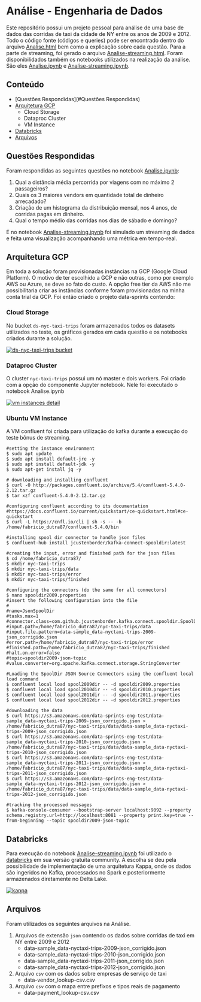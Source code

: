 # Análise - Engenharia de Dados

Este repositório possui um projeto pessoal para análise de uma base de dados das corridas de taxi da cidade de NY entre os anos de 2009 e 2012. Todo o código fonte (códigos e queries) pode ser encontrado dentro do arquivo [Analise.html](https://github.com/fabdutra/ds-dataengineer-test/blob/master/Analise.html) bem como a explicação sobre cada questão. Para a parte de streaming, foi gerado o arquivo [Analise-streaming.html](https://github.com/fabdutra/ds-dataengineer-test/blob/master/Analise-streaming.html). Foram disponibilidados também os notebooks utilizados na realização da análise. São eles [Analise.ipynb](https://github.com/fabdutra/ds-dataengineer-test/blob/master/notebooks/Analise.ipynb) e [Analise-streaming.ipynb](https://github.com/fabdutra/ds-dataengineer-test/blob/master/notebooks/Analise-streaming.ipynb).

## Conteúdo

- [Questões Respondidas](#Questões Respondidas)
- [Arquitetura GCP](#Arquitetura)
    - Cloud Storage
    - Dataproc Cluster
    - VM Instance
- [Databricks](#Databricks)
- [Arquivos](#Arquivos)

## Questões Respondidas
Foram respondidas as seguintes questões no notebook [Analise.ipynb](https://github.com/fabdutra/ds-dataengineer-test/blob/master/notebooks/Analise.ipynb):
1. Qual a distância média percorrida por viagens com no máximo 2 passageiros?
2. Quais os 3 maiores vendors em quantidade total de dinheiro arrecadado?
3. Criação de um histograma da distribuição mensal, nos 4 anos, de corridas pagas em dinheiro.
4. Qual o tempo médio das corridas nos dias de sábado e domingo?

E no notebook [Analise-streaming.ipynb](https://github.com/fabdutra/ds-dataengineer-test/blob/master/notebooks/Analise-streaming.ipynb) foi simulado um streaming de dados e feita uma visualização acompanhando uma métrica em tempo-real.

## Arquitetura GCP

Em toda a solução foram provisionadas instâncias na GCP (Google Cloud Platform). O motivo de ter escolhido a GCP e não outras, como por exemplo AWS ou Azure, se deve ao fato do custo. A opção free tier da AWS não me possibilitaria criar as instâncias conforme foram provisionadas na minha conta trial da GCP. Foi então criado o projeto data-sprints contendo:

### Cloud Storage
No bucket `ds-nyc-taxi-trips` foram armazenados todos os datasets utilizados no teste, os gráficos gerados em cada questão e os notebooks criados durante a solução.


[![ds-nyc-taxi-trips bucket](https://storage.googleapis.com/public-data-engineering/bucket-details.png)]()

### Dataproc Cluster
O cluster `nyc-taxi-trips` possui um nó master e dois workers. Foi criado com a opção do componente Jupyter notebook. Nele foi executado o notebook Analise.ipynb

[![vm instances detail](https://storage.googleapis.com/public-data-engineering/VM-instances-details.png)]()

### Ubuntu VM Instance
A VM confluent foi criada para utilização do kafka durante a execução do teste bônus de streaming.

```shell
#setting the instance environment
$ sudo apt update
$ sudo apt install default-jre -y
$ sudo apt install default-jdk -y
$ sudo apt-get install jq -y

# downloading and installing confluent
$ curl -O http://packages.confluent.io/archive/5.4/confluent-5.4.0-2.12.tar.gz
$ tar xzf confluent-5.4.0-2.12.tar.gz

#configuring confluent according to its documentation
#https://docs.confluent.io/current/quickstart/ce-quickstart.html#ce-quickstart
$ curl -L https://cnfl.io/cli | sh -s -- -b /home/fabricio_dutra87/confluent-5.4.0/bin

#installing spool dir connector to handle json files
$ confluent-hub install jcustenborder/kafka-connect-spooldir:latest

#creating the input, error and finished path for the json files
$ cd /home/fabricio_dutra87/
$ mkdir nyc-taxi-trips
$ mkdir nyc-taxi-trips/data
$ mkdir nyc-taxi-trips/error
$ mkdir nyc-taxi-trips/finished

#configuring the connectors (do the same for all connectors)
$ nano spooldir2009.properties
#insert the following configuration into the file
#
#name=JsonSpoolDir
#tasks.max=1
#connector.class=com.github.jcustenborder.kafka.connect.spooldir.SpoolDirSchemaLessJsonSourceConnector
#input.path=/home/fabricio_dutra87/nyc-taxi-trips/data
#input.file.pattern=data-sample_data-nyctaxi-trips-2009-json_corrigido.json
#error.path=/home/fabricio_dutra87/nyc-taxi-trips/error
#finished.path=/home/fabricio_dutra87/nyc-taxi-trips/finished
#halt.on.error=false
#topic=spooldir2009-json-topic
#value.converter=org.apache.kafka.connect.storage.StringConverter

#Loading the SpoolDir JSON Source Connectors using the confluent local load command
$ confluent local load spool2009dir -- -d spooldir2009.properties
$ confluent local load spool2010dir -- -d spooldir2010.properties
$ confluent local load spool2011dir -- -d spooldir2011.properties
$ confluent local load spool2012dir -- -d spooldir2012.properties

#downloading the data
$ curl https://s3.amazonaws.com/data-sprints-eng-test/data-sample_data-nyctaxi-trips-2009-json_corrigido.json > /home/fabricio_dutra87/nyc-taxi-trips/data/data-sample_data-nyctaxi-trips-2009-json_corrigido.json
$ curl https://s3.amazonaws.com/data-sprints-eng-test/data-sample_data-nyctaxi-trips-2010-json_corrigido.json > /home/fabricio_dutra87/nyc-taxi-trips/data/data-sample_data-nyctaxi-trips-2010-json_corrigido.json
$ curl https://s3.amazonaws.com/data-sprints-eng-test/data-sample_data-nyctaxi-trips-2011-json_corrigido.json > /home/fabricio_dutra87/nyc-taxi-trips/data/data-sample_data-nyctaxi-trips-2011-json_corrigido.json
$ curl https://s3.amazonaws.com/data-sprints-eng-test/data-sample_data-nyctaxi-trips-2012-json_corrigido.json > /home/fabricio_dutra87/nyc-taxi-trips/data/data-sample_data-nyctaxi-trips-2012-json_corrigido.json

#tracking the processed messages
$ kafka-console-consumer --bootstrap-server localhost:9092 --property schema.registry.url=http://localhost:8081 --property print.key=true --from-beginning --topic spooldir2009-json-topic
```


## Databricks
Para execução do notebook [Analise-streaming.ipynb](https://github.com/fabdutra/ds-dataengineer-test/blob/master/notebooks/Analise-streaming.ipynb) foi utilizado o [databricks](https://community.cloud.databricks.com/ "Databricks Community's Homepage") em sua versão gratuita community. A escolha se deu pela possibilidade de implementação de uma arquitetura Kappa, onde os dados são ingeridos no Kafka, processados no Spark e posteriormente armazenados diretamente no Delta Lake.

[![kappa](https://storage.googleapis.com/public-data-engineering/kappa.png)]()

## Arquivos
Foram utilizados os seguintes arquivos na Análise.
1. Arquivos de extensão `json` contendo os dados sobre corridas de taxi em NY entre 2009 e 2012
   - data-sample_data-nyctaxi-trips-2009-json_corrigido.json
   - data-sample_data-nyctaxi-trips-2010-json_corrigido.json
   - data-sample_data-nyctaxi-trips-2011-json_corrigido.json
   - data-sample_data-nyctaxi-trips-2012-json_corrigido.json
2. Arquivo `csv` com os dados sobre empresas de serviço de taxi
   - data-vendor_lookup-csv.csv
3. Arquivo `csv` com o mapa entre prefixos e tipos reais de pagamento
   - data-payment_lookup-csv.csv
